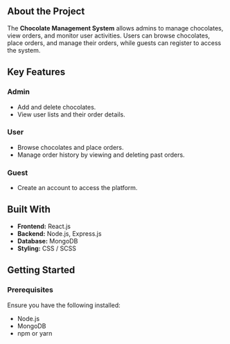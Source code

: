 ## About the Project  
The **Chocolate Management System** allows admins to manage chocolates, view orders, and monitor user activities. Users can browse chocolates, place orders, and manage their orders, while guests can register to access the system.  

## Key Features  
### Admin  
- Add and delete chocolates.  
- View user lists and their order details.  

### User  
- Browse chocolates and place orders.  
- Manage order history by viewing and deleting past orders.  

### Guest  
- Create an account to access the platform.  

## Built With  
- **Frontend:** React.js  
- **Backend:** Node.js, Express.js  
- **Database:** MongoDB  
- **Styling:** CSS / SCSS  

## Getting Started  

### Prerequisites  
Ensure you have the following installed:  
- Node.js  
- MongoDB  
- npm or yarn  
